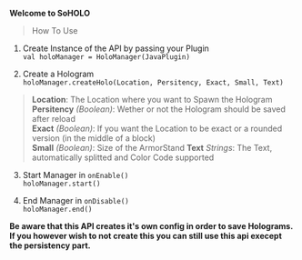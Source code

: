 **Welcome to SoHOLO**

> How To Use

1. Create Instance of the API by passing your Plugin\
   `val holoManager = HoloManager(JavaPlugin)`

2. Create a Hologram\
   `holoManager.createHolo(Location, Persitency, Exact, Small, Text)`
   
> **Location**: The Location where you want to Spawn the Hologram\
> **Persitency** _(Boolean)_: Wether or not the Hologram should be saved after reload\
> **Exact** _(Boolean)_: If you want the Location to be exact or a rounded version (in the middle of a block)\
> **Small** _(Boolean)_: Size of the ArmorStand
> **Text** _Strings_: The Text, automatically splitted and Color Code supported

3. Start Manager in `onEnable()`\
   `holoManager.start()`

4. End Manager in `onDisable()`\
   `holoManager.end()`


**Be aware that this API creates it's own config in order to save Holograms. If you however wish to not create this you can still use this api execept the persistency part.**
